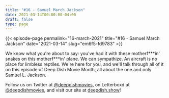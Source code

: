 ```yaml
---
title: "#16 - Samuel March Jackson"
date: 2021-03-14T00:00:00-04:00
draft: false
type: page
---
```


{{< episode-page permalink="16-march-2021" title="#16 - Samuel March Jackson" date="2021-03-14" slug="em6f5-fd9783" >}}

We know what you're about to say: you've had it with these motherf\*\*\*in' snakes on this motherf\*\*\*in' plane. We can sympathize. An aircraft is no place for limbless reptiles. We're here for you, and we'll talk through all of it on this episode of Deep Dish Movie Month, all about the one and only Samuel L. Jackson.

Follow us on Twitter at [@deepdishmovies](https://twitter.com/deepdishmovies), on Letterboxd at [@deepdishmovies](https://letterboxd.com/deepdishmovies/), and visit our site at [deepdish.show](https://www.deepdish.show)!
